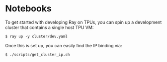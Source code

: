 # Notebooks

To get started with developing Ray on TPUs, you can spin up a development cluster that contains a single host TPU VM:

```
$ ray up -y cluster/dev.yaml
```

Once this is set up, you can easily find the IP binding via:
```
$ ./scripts/get_cluster_ip.sh
```